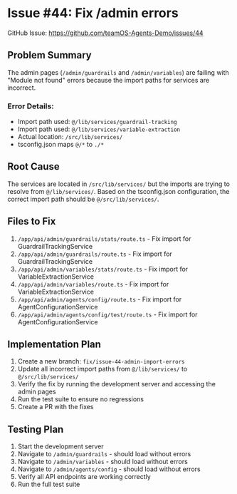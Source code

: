# Issue #44: Fix /admin errors

GitHub Issue: https://github.com/teamOS-Agents-Demo/issues/44

## Problem Summary
The admin pages (`/admin/guardrails` and `/admin/variables`) are failing with "Module not found" errors because the import paths for services are incorrect.

### Error Details:
- Import path used: `@/lib/services/guardrail-tracking`
- Import path used: `@/lib/services/variable-extraction`
- Actual location: `/src/lib/services/`
- tsconfig.json maps `@/*` to `./*`

## Root Cause
The services are located in `/src/lib/services/` but the imports are trying to resolve from `@/lib/services/`. Based on the tsconfig.json configuration, the correct import path should be `@/src/lib/services/`.

## Files to Fix
1. `/app/api/admin/guardrails/stats/route.ts` - Fix import for GuardrailTrackingService
2. `/app/api/admin/guardrails/route.ts` - Fix import for GuardrailTrackingService
3. `/app/api/admin/variables/stats/route.ts` - Fix import for VariableExtractionService
4. `/app/api/admin/variables/route.ts` - Fix import for VariableExtractionService
5. `/app/api/admin/agents/config/route.ts` - Fix import for AgentConfigurationService
6. `/app/api/admin/agents/config/test/route.ts` - Fix import for AgentConfigurationService

## Implementation Plan
1. Create a new branch: `fix/issue-44-admin-import-errors`
2. Update all incorrect import paths from `@/lib/services/` to `@/src/lib/services/`
3. Verify the fix by running the development server and accessing the admin pages
4. Run the test suite to ensure no regressions
5. Create a PR with the fixes

## Testing Plan
1. Start the development server
2. Navigate to `/admin/guardrails` - should load without errors
3. Navigate to `/admin/variables` - should load without errors
4. Navigate to `/admin/agents/config` - should load without errors
5. Verify all API endpoints are working correctly
6. Run the full test suite